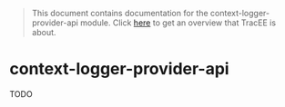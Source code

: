 > This document contains documentation for the context-logger-provider-api module. Click [here](/README.md) to get an overview that TracEE is about.

# context-logger-provider-api

TODO
